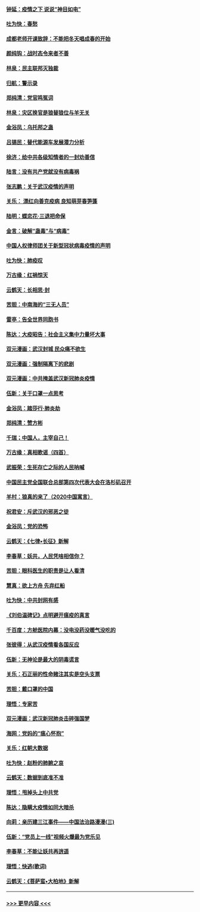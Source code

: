 #### [钟延：疫情之下 说说“神目如电”](../pages/nsc993/n11873121.md?t=02162322) 
#### [吐为快：春愁](../pages/nsc993/n11872801.md?t=02162322) 
#### [成都老师开课致辞：不能把冬天唱成春的开始](../pages/nsc993/n11872653.md?t=02162322) 
#### [颜纯钩：战时态令来者不善](../pages/nsc993/n11872011.md?t=02162322) 
#### [林泉：民主联邦灭独裁](../pages/nsc993/n11870998.md?t=02162322) 
#### [归航：警示录](../pages/nsc993/n11870963.md?t=02162322) 
#### [郑纯清：党官鸣冤词](../pages/nsc993/n11870938.md?t=02162322) 
#### [林泉：灾区换官是狼替狼位与羊无关](../pages/nsc993/n11870896.md?t=02162322) 
#### [金浴凤：乌托邦之蛊](../pages/nsc993/n11870879.md?t=02162322) 
#### [吕锡民：替代能源车发展潜力分析](../pages/nsc993/n11870656.md?t=02162322) 
#### [徐济：给中共各级知情者的一封劝善信](../pages/nsc993/n11868561.md?t=02162322) 
#### [陆言：没有共产党就没有病毒祸](../pages/nsc993/n11868232.md?t=02162322) 
#### [张志鹏：关于武汉疫情的声明](../pages/nsc993/n11867182.md?t=02162322) 
#### [关乐： 漂红向善克疫病 良知萌芽春笋蓬](../pages/nsc993/n11865710.md?t=02162322) 
#### [陆明：蝶恋花‧三退把命保](../pages/nsc993/n11865673.md?t=02162322) 
#### [金言：破解“蛊毒”与“病毒”](../pages/nsc993/n11864103.md?t=02162322) 
#### [中国人权律师团关于新型冠状病毒疫情的声明](../pages/nsc993/n11864249.md?t=02162322) 
#### [吐为快：肺疫叹](../pages/nsc993/n11864027.md?t=02162322) 
#### [万古缘：红祸惊天](../pages/nsc993/n11864079.md?t=02162322) 
#### [云鹤天：长相思‧封](../pages/nsc993/n11864006.md?t=02162322) 
#### [苦胆：中南海的“三无人员”](../pages/nsc993/n11862997.md?t=02162322) 
#### [雷亭：告全世界同胞书](../pages/nsc993/n11862572.md?t=02162322) 
#### [陈达：大疫昭告：社会主义集中力量坏大事](../pages/nsc993/n11859419.md?t=02162322) 
#### [双元漫画：武汉封城 民众痛不欲生](../pages/nsc993/n11859287.md?t=02162322) 
#### [双元漫画：强制隔离下的悲剧](../pages/nsc993/n11859244.md?t=02162322) 
#### [双元漫画：中共掩盖武汉新冠肺炎疫情](../pages/nsc993/n11858249.md?t=02162322) 
#### [伍新：关于口罩一点思考](../pages/nsc993/n11859195.md?t=02162322) 
#### [金浴凤：踏莎行‧肺炎劫](../pages/nsc993/n11858227.md?t=02162322) 
#### [郑纯清：赞方彬](../pages/nsc993/n11856803.md?t=02162322) 
#### [千瑞；中国人，主宰自己！](../pages/nsc993/n11856793.md?t=02162322) 
#### [万古缘：真相歌谣（四首）](../pages/nsc993/n11856263.md?t=02162322) 
#### [武振荣：生死存亡之际的人民呐喊](../pages/nsc993/n11856256.md?t=02162322) 
#### [中国民主党全国联合总部第四次代表大会在洛杉矶召开](../pages/nsc993/n11856344.md?t=02162322) 
#### [羊村：狼真的来了（2020中国寓言）](../pages/nsc993/n11856229.md?t=02162322) 
#### [祝君安：斥武汉的邪恶之徒](../pages/nsc993/n11855861.md?t=02162322) 
#### [金浴凤：党的恐怖](../pages/nsc993/n11855849.md?t=02162322) 
#### [云鹤天：《七律▪长征》新解](../pages/nsc993/n11855479.md?t=02162322) 
#### [李春草：妖共，人民凭啥相信你？](../pages/nsc993/n11855196.md?t=02162322) 
#### [苦胆：眼科医生的职责是让人看清](../pages/nsc993/n11853840.md?t=02162322) 
#### [慧真：欲上方舟 先弃红船](../pages/nsc993/n11853483.md?t=02162322) 
#### [吐为快：中共封网有感](../pages/nsc993/n11852575.md?t=02162322) 
#### [《刘伯温碑记》点明避开瘟疫的真言](../pages/nsc993/n11852128.md?t=02162322) 
#### [千百度：方舱医院内幕：没电没药没暖气没吃的](../pages/nsc993/n11850211.md?t=02162322) 
#### [张彼得：从武汉疫情看各国反应](../pages/nsc993/n11850102.md?t=02162322) 
#### [伍新：无神论是最大的阴毒谎言](../pages/nsc993/n11846129.md?t=02162322) 
#### [关乐：石正丽的性命赌注其实是空头支票](../pages/nsc993/n11846109.md?t=02162322) 
#### [苦胆：戴口罩的中国](../pages/nsc993/n11845576.md?t=02162322) 
#### [理悟：专家苦](../pages/nsc993/n11845564.md?t=02162322) 
#### [双元漫画：武汉新冠肺炎击碎强国梦](../pages/nsc993/n11843320.md?t=02162322) 
#### [海网：党妈的“瘟心怀抱”](../pages/nsc993/n11840740.md?t=02162322) 
#### [关乐：红朝大数据](../pages/nsc993/n11840675.md?t=02162322) 
#### [吐为快：赵粉的肺腑之哀](../pages/nsc993/n11840618.md?t=02162322) 
#### [云鹤天：数据到底准不准](../pages/nsc993/n11840325.md?t=02162322) 
#### [理悟：甩掉头上中共党](../pages/nsc993/n11838826.md?t=02162322) 
#### [陈达：隐瞒大疫情如同大暗杀](../pages/nsc993/n11838771.md?t=02162322) 
#### [向莉：亲历建三江事件——中国法治路漫漫(三)](../pages/nsc993/n11831825.md?t=02162322) 
#### [伍新：“党员上一线”视频火爆最为党乐见](../pages/nsc993/n11838200.md?t=02162322) 
#### [李春草：不能让妖共再逍遥](../pages/nsc993/n11838102.md?t=02162322) 
#### [理悟：快逃(歌词)](../pages/nsc993/n11838083.md?t=02162322) 
#### [云鹤天：《菩萨蛮▪大柏地》新解](../pages/nsc993/n11838059.md?t=02162322) 

----
#### [ >>> 更早内容 <<< ](../indexes/nsc993-earlier.md)
